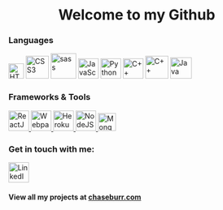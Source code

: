 <h1 align="center">Welcome to my Github</h1>

<h3>Languages</h3>
<p>
  <img src="https://cdn.worldvectorlogo.com/logos/html5.svg" alt="HTML5" width="30" />
  <img src="https://cdn.worldvectorlogo.com/logos/css3.svg" alt="CSS3" width="45" />
  <img src="https://cdn.worldvectorlogo.com/logos/sass-1.svg" alt="sass" width="50" />
  <img src="https://cdn.worldvectorlogo.com/logos/javascript.svg" alt="JavaScript" width="40" />
  <img src="https://cdn.worldvectorlogo.com/logos/python-5.svg" alt="Python" width="40" />
  
  
  <img src="https://cdn.worldvectorlogo.com/logos/c.svg" alt="C++" width="40" />
  <img src="https://cdn.worldvectorlogo.com/logos/c--4.svg" alt="C++" width="45" />
  <img src="https://cdn.worldvectorlogo.com/logos/java.svg" alt="Java" width="42" />
</p>

<h3>Frameworks & Tools</h3>
<p>
  <a href="https://reactjs.org/">
    <img src="https://cdn.worldvectorlogo.com/logos/react-2.svg" alt="ReactJS" width="40" />
  </a>
  <a href="https://webpack.js.org/">
    <img src="https://cdn.worldvectorlogo.com/logos/webpack-icon.svg" alt="Webpack" width="40" />
  </a>
  <a href="https://www.heroku.com/">
    <img src="https://cdn.worldvectorlogo.com/logos/heroku.svg" alt="Heroku" height="40" />
  </a>
  <a href="https://nodejs.org/en/">
    <img src="https://cdn.worldvectorlogo.com/logos/nodejs-1.svg" alt="NodeJS" height="40" />
  </a>
  <a href="https://www.mongodb.com/">
    <img src="https://www.pinclipart.com/picdir/big/336-3367489_mongodb-mongodb-nosql-logo-clipart.png" alt="MongoDB" height="35" />
  </a>
 </p>

<h3>Get in touch with me:</h3>
<p>
  <a href="https://www.linkedin.com/in/chaseburr/" target="_blank">
    <img src="https://cdn.worldvectorlogo.com/logos/linkedin-icon-2.svg" alt="LinkedIn" height="40" />
  </a>
<!--   <img src="https://www.flaticon.com/svg/vstatic/svg/1946/1946488.svg?token=exp=1612116757~hmac=9aa2dbe4e4dc77328ef724dcdd7a18ac" alt="Website" height="40" /> -->
</p>

<h4>View all my projects at <a href="https://chaseburr.com/">chaseburr.com</a></h4>
